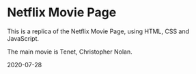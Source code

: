 # Netflix Movie Page

This is a replica of the Netflix Movie Page, using HTML, CSS and JavaScript.

The main movie is Tenet, Christopher Nolan.

2020-07-28